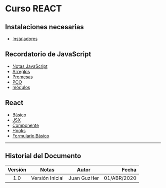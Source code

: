 # Curso REACT

## Instalaciones necesarias
- [Instaladores](instalaciones.md)

## Recordatorio de JavaScript
- [Notas JavaScript](notas_JS.md)
- [Arreglos](notas_JS_arreglos.md)
- [Promesas](notas_JS_promesas.md)
- [POO](notas_JS_poo.md)
- [módulos](notas_JS_modulo.md)

## React
- [Básico](basico.md)
- [JSX](jsx.md)
- [Componente](componente.md)
- [Hooks](hooks.md)
- [Formulario Básico](form_basic.md)

---
## Historial del Documento
  
|Versión|Notas|Autor|Fecha|
|:--:|:--:|--|--:|
| 1.0 | Versión Inicial |Juan GuzHer|01/ABR/2020

